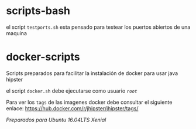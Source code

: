 # scripts-bash

el script `testports.sh` esta pensado para testear los puertos abiertos de una maquina

# docker-scripts
Scripts preparados para facilitar la instalación de docker para usar java hipster

el script `docker.sh` debe ejecutarse como usuario _`root`_

Para ver los `tags` de las imagenes docker debe consultar el siguiente enlace: https://hub.docker.com/r/jhipster/jhipster/tags/


_Preparados para Ubuntu 16.04LTS Xenial_

